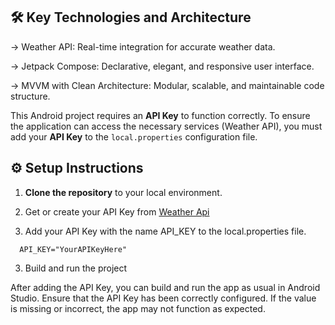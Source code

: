 ## 🛠️ **Key Technologies and Architecture**

-> Weather API: Real-time integration for accurate weather data.

-> Jetpack Compose: Declarative, elegant, and responsive user interface.

-> MVVM with Clean Architecture: Modular, scalable, and maintainable code structure.

This Android project requires an **API Key** to function correctly. To ensure the application can access the necessary services (Weather API), you must add your **API Key** to the `local.properties` configuration file.

## ⚙️ **Setup Instructions**

1. **Clone the repository** to your local environment.
2. Get or create your API Key from [Weather Api](https://www.weatherapi.com/docs/)

3. Add your API Key with the name API_KEY to the local.properties file. 

```properties
  API_KEY="YourAPIKeyHere"
```
3. Build and run the project

After adding the API Key, you can build and run the app as usual in Android Studio.
Ensure that the API Key has been correctly configured. If the value is missing or incorrect, the app may not function as expected.
